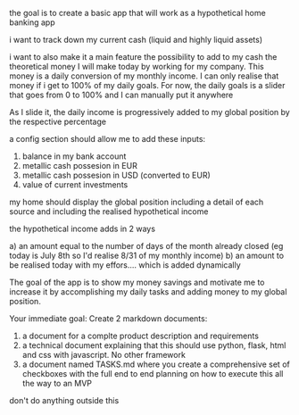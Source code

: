 the goal is to create a basic app that will work as a hypothetical home banking app

i want to track down my current cash (liquid and highly liquid assets)

i want to also make it a main feature the possibility to add to my cash the theoretical money I will make today by working for my company. This money is a daily conversion of my monthly income. I can only realise that money if i get to 100% of my daily goals. For now, the daily goals is a slider that goes from 0 to 100% and I can manually put it anywhere

As I slide it, the daily income is progressively added to my global position by the respective percentage

a config section should allow me to add these inputs:

1) balance in my bank account
2) metallic cash possesion in EUR
3) metallic cash possesion in USD (converted to EUR)
4) value of current investments

my home should display the global position including a detail of each source and including the realised hypothetical income

the hypothetical income adds in 2 ways

a) an amount equal to the number of days of the month already closed (eg today is July 8th so I'd realise 8/31 of my monthly income)
b) an amount to be realised today with my effors.... which is added dynamically

The goal of the app is to show my money savings and motivate me to increase it by accomplishing my daily tasks and adding money to my global position.


Your immediate goal:
Create 2 markdown documents:
1) a document for a complte product description and requirements
2) a technical document explaining that this should use python, flask, html and css with javascript. No other framework
3) a document named TASKS.md where you create a comprehensive set of checkboxes with the full end to end planning on how to execute this all the way to an MVP

don't do anything outside this